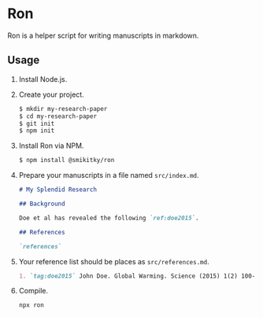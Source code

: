 # Ron

Ron is a helper script for writing manuscripts in markdown.

## Usage

1. Install Node.js.

1. Create your project.

   ```bash
   $ mkdir my-research-paper
   $ cd my-research-paper
   $ git init
   $ npm init
   ```

1. Install Ron via NPM.

   ```bash
   $ npm install @smikitky/ron
   ```

1. Prepare your manuscripts in a file named `src/index.md`.

   ```md
   # My Splendid Research

   ## Background

   Doe et al has revealed the following `ref:doe2015`.

   ## References

   `references`
   ```

1. Your reference list should be places as `src/references.md`.

   ```md
   1. `tag:doe2015` John Doe. Global Warming. Science (2015) 1(2) 100-105.
   ```

1. Compile.

   ```
   npx ron
   ```
